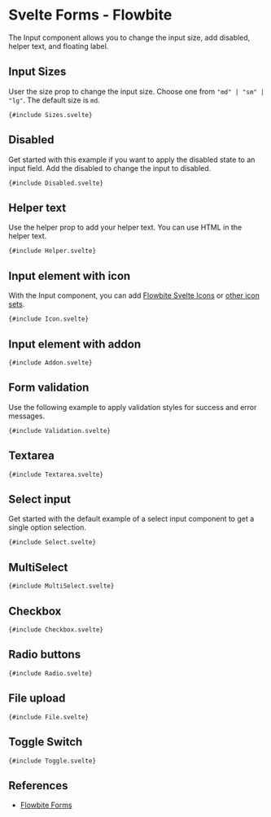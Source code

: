 # Svelte Forms - Flowbite


The Input component allows you to change the input size, add disabled, helper text, and floating label.

## Input Sizes

User the size prop to change the input size. Choose one from `"md" | "sm" | "lg"`. The default size is `md`.

```svelte
{#include Sizes.svelte}
```

## Disabled

Get started with this example if you want to apply the disabled state to an input field. Add the disabled to change the input to disabled.

```svelte
{#include Disabled.svelte}
```

## Helper text

Use the helper prop to add your helper text. You can use HTML in the helper text.

```svelte
{#include Helper.svelte}
```

## Input element with icon

With the Input component, you can add <A href="https://flowbite-svelte-icons.codewithshin.com/">Flowbite Svelte Icons</A> or <A href="https://svelte-svg-icons.codewithshin.com/" >other icon sets</A>.

```svelte
{#include Icon.svelte}
```

## Input element with addon

```svelte
{#include Addon.svelte}
```

## Form validation

Use the following example to apply validation styles for success and error messages.

```svelte
{#include Validation.svelte}
```

## Textarea

```svelte
{#include Textarea.svelte}
```

## Select input

Get started with the default example of a select input component to get a single option selection.

```svelte
{#include Select.svelte}
```

## MultiSelect

```svelte
{#include MultiSelect.svelte}
```

## Checkbox

```svelte
{#include Checkbox.svelte}
```

## Radio buttons

```svelte
{#include Radio.svelte}
```

## File upload

```svelte
{#include File.svelte}
```

## Toggle Switch

```svelte
{#include Toggle.svelte}
```

## References

- [Flowbite Forms](https://flowbite.com/docs/components/forms/)


